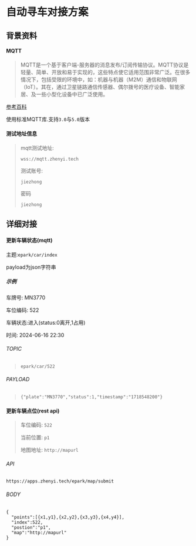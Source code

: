 # 自动寻车对接方案

## 背景资料

#### MQTT

> MQTT是一个基于客户端-服务器的消息发布/订阅传输协议。MQTT协议是轻量、简单、开放和易于实现的，这些特点使它适用范围非常广泛。在很多情况下，包括受限的环境中，如：机器与机器（M2M）通信和物联网（IoT）。其在，通过卫星链路通信传感器、偶尔拨号的医疗设备、智能家居、及一些小型化设备中已广泛使用。

[参考百科](https://baike.baidu.com/item/MQTT/3618851?fr=ge_ala)


使用标准MQTT库.支持`3.0`与`5.0`版本

#### 测试地址信息

> mqtt测试地址:
>
> ```
> wss://mqtt.zhenyi.tech
> ```
>
> 测试账号:
>
> `
> jiezhong
> `
>
> 密码
>
> `
> jiezhong
> `


## 详细对接


#### 更新车辆状态(mqtt)

主题:`epark/car/index`

payload为json字符串

##### 示例

车牌号: MN3770

车位编码: 522

车辆状态:进入(status:0离开,1占用)

时间: 2024-06-16 22:30

###### TOPIC

> `epark/car/522`

###### PAYLOAD

> `{"plate":"MN3770","status":1,"timestamp":"1718548200"}`


#### 更新车辆点位(rest api)

> 车位编码: `522`
> 
> 当前位置: `p1`
>
> 地图地址: `http://mapurl`


###### API

```
https://apps.zhenyi.tech/epark/map/submit
```

###### BODY


```
{
  "points":[{x1,y1},{x2,y2},{x3,y3},{x4,y4}],
  "index":522,
  "postion":"p1",
  "map":"http://mapurl"
}
```



